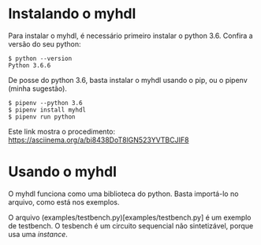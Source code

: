 
# Instalando o myhdl

Para instalar o myhdl, é necessário primeiro instalar o python 3.6. Confira a versão do seu python:

```
$ python --version
Python 3.6.6
```
De posse do python 3.6, basta instalar o myhdl usando o pip, ou o pipenv (minha sugestão).

```
$ pipenv --python 3.6
$ pipenv install myhdl
$ pipenv run python
```
Este link mostra o procedimento: https://asciinema.org/a/bi8438DoT8lGN523YVTBCJIF8

# Usando o myhdl

O myhdl funciona como uma biblioteca do python. Basta importá-lo no arquivo, como está nos exemplos.

O arquivo (examples/testbench.py)[examples/testbench.py] é um exemplo de testbench.
O tesbench é um circuito sequencial não sintetizável, porque usa uma _instance_.

